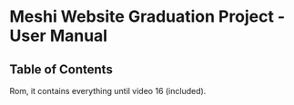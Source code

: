 # Meshi Website Graduation Project - User Manual
## Table of Contents

Rom, it contains everything until video 16 (included).
